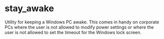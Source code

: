 # stay_awake
Utility for keeping a Windows PC awake. 
This comes in handy on corporate PCs where the user is not allowed to modify power settings or where the user is not allowed to set the timeout for the Windows lock screen.
